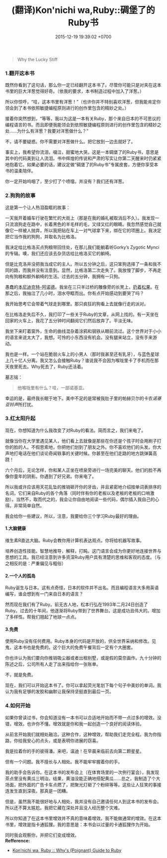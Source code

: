 ﻿---
layout: post
title:  "(翻译)Kon'nichi wa,Ruby::碉堡了的Ruby书"
date:   2015-12-19 19:39:02 +0700
categories: [why]
---
>Why the Lucky Stiff

### 1.翻开这本书

既然你看到了这句话，那么你一定已经翻开这本书了。尽管你可能只是对夹在这本书里的巨大洋葱觉得好奇。（依我的要求，本书制造过程中加入了洋葱。）

所以你惊呼，“哇，这本书里有洋葱！”（也许你并不特别喜欢洋葱，但我能肯定你领会到了本书依照敏捷编程原则进行的创作里包含的精妙之处。）

接着你突然想到，“等等，我以为这是一本有关Ruby，那个来自日本的不可思议的编程语言的书。而且即便我能领会到依照敏捷编程原则进行的创作里包含的精妙之处……为什么有洋葱？我要对洋葱做什么？”

不，请不要疑惑。你不需要对洋葱做什么。把它放到一边去就好了。

事实上，我希望你流泪，啜泣，甜蜜地大哭。这是一本碉堡了的Ruby书，意思是其中的代码美到让人流泪。书中辉煌的传说和严肃的写实让你第二天醒来时仍紧紧地抱着它。如果必要的话，建议定做“碉堡了的Ruby书”专属皮套，方便你享受本书的温柔陪伴。

你一定开始呜咽了，至少打了个喷嚏。并没有？我们还有洋葱。

### 2.狗狗的故事

这是第一个让人热泪盈眶的故事：

一天我开着婚车行驶在繁忙的大街上（那是在我的婚礼被取消后不久）。我发现一只流浪狗走在路中，长着黑色的羊毛样的毛，又绿又红的眼睛。我忽然感觉自己就像它一样被人抛弃，所以我把贴在车上一对气球拿下来，绑在它的项圈上。我决定把它当作我的狗狗，并取名为比格洛。

我决定给比格洛买点狗粮带回住处，在那儿我们能躺着听Gorky’s Zygotic Mynci的专辑。噢，我们还应该去杂货店给比格洛买它的躺椅。

但是比克洛并没把我当成它的主人。所以五分钟之后，这只笨狗选择了一条和我不同的路，而我并没有注意到。显然，比格洛第二次走失了。我放慢了脚步，不再走向有狗粮和额外躺椅的生活。过去的五分钟，我拥有一只狗。

愚蠢的<abbr title="美国革命时期著名叛徒">本尼迪克特-阿诺德</abbr>。我坐在三只羊过桥的雕像旁的长凳上，<abbr title="双关语，意为发泄痛苦">扔着松果</abbr>。在那之后，我抽泣了几小时，泪水夺眶而出。你有点开始感动到要哭了吗？

我开始思考它会带着气球走到哪里。那只疯狂的狗看上去就像行走的派对。

在比格洛走失后不久，我打印了一些关于Ruby的文章，从网上找的。有一天坐在回家的火车上，我花了五分钟时间翻阅它们然后放弃了。平淡无味。

我坐下来盯着窗外，生命的曲线混杂着涂鸦和钢铁从眼前流过。这个世界对于小小的语言来说太大了，我想。可怜的小东西没有机会。没有腿来站立，没有手来游动。

我也是一样。一个站在脆弱火车上的小男人（那时我甚至还有乳牙），与蓝色星球上几十亿人分离。我又怎么会接触Ruby？谁说我不会因为喉咙里卡了手机而在那天夜里死去。Why死去了，Ruby还活着。

墓志铭：

>他喉咙里有什么？哇，一部诺基亚。

幸运的是，最终我长眠于地下。美中不足的是常被我肚子里的帕赫贝尔的卡农*诺基亚铃声*所打扰。

### 3.红太阳升起

现在，你想知道为什么我改变了对Ruby的看法。简而言之，我们来电了。

就像当你在大学里遇见某人，他们看上去就像是那些在你还是个孩子时会用刷子打你的脸的人。不假思索地，你把他们划到了朋友之外。你不喜欢他们的头发。你大声地打电话在他们谈论奇闻轶事的关键时候。你甚至在他们走路的地方跳弹簧高跷！

六个月后，无论怎样，你和某人正坐在喷泉旁进行一场完美的聊天。他们的脸不再像你童年的阴影。你遇到了好兄弟。你来电了。

所以我或许应该用天花乱坠的推销砸开你的牙齿，并且紧密地介绍按单词表排序的名词，它们来自Ruby的各个角落（同时伴有你的老板以及老板的老板的口哨激励）。当然不，取而代之的，我会让你自由地阅读一些代码，偶尔插入我自己的心得。非常简单自然。

我会给你一些建议，所以，注意，我要给你三个学习Ruby最好的理由。

#### 1.大脑健康

维生素R直达大脑。Ruby会教你用计算机表达观点。你将给机器写故事。

培养创造性技能。智慧地推导，解释，打盹。这门语言会成为你更好地连接世界与思想的工具。我已经注意到许多资深Ruby用户具有清楚的思维和客观的态度。（与之相反的是：严重偏见与粗俗）

#### 2.一个人的孤岛

Ruby诞生与日本。这有点奇怪，日本的软件并不出名。而且编程语言大多用英语编写，谁会想到有一门来自日本的语言？

然而现在我们有了Ruby。前无古人地，松本行弘在1993年二月24日创造了Ruby。过去的十年间，他逐渐将Ruby带到了世界舞台。这是成功且伟大的。增加了多样性。帮我们翘起了地球一点点。

#### 3.免费

使用Ruby没有任何费用。Ruby本身的代码是开放的，供全世界采纳和修改。见鬼，这本书也是免费的。这个巨大的免费午餐背后一定有个大圈套。

你也许认为我们要向你推销吸尘器或者出租别墅，或是假的莫奈画作。九十分钟的陈述之后，公司所有人走了出来指给你一张账单。

不，就是免费。


现在，我们可以开始这本书了。你可以拿起荧光笔划下每个句子中美妙的单词。我认为我有足够的发胶和幽默让我保持坚挺直到最后一页。

### 4.如何开始

如果你曾读过书，你会知道没有一本书可以合适地开始而不带一点过多的增效。没错，增效。也许你不懂。增效就是你和我一起创造一个良好的阅读体验。

从前言开始我们就相处融洽。这种合作，这种增效，帮助我们走完全程。我为你指路，你给我安心的点头，或是表明你进展的窃喜。

我是拉着你的手的彼得潘。来吧，温迪！在早晨来临前去向第二颗星星。

但有一个问题。我不擅长与人相处。我不能牢牢握着你的手。

我的助手会告诉你。在这本书的发布会上（在体育场里的一次例行宴会），我发现茶点里没有黄瓜三明治。结果，黄油没能正确地搭配黄瓜……总之，我制造了个大场面，把外面的广告卡车点燃了，把聚光灯砸了个粉碎等等。这些让人狂笑的事接连发生直到深夜。那真是一团糟。

但是，虽然我不能很好地与人相处，我并没有自己邀请任何人到这本书的发布会。所以还不算太尴尬。我把它藏在深处并且没人经历整个灾难。

所以你知道了在这本书里增效并不真的意味着增效。我不能做通常的增效。在这本书里，增效是指卡通狐狸。我的意思是：本书会以过量的卡通狐狸作为开始。

同时我会观察你，并把它们变成增效。
<br/>
  **Refference:**

  * [Kon’nichi wa, Ruby :: Why's (Poignant) Guide to Ruby](http://poignant.guide/book/chapter-2.html)
